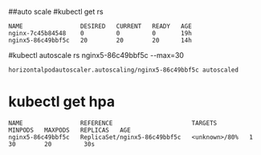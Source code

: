 ##auto scale
#kubectl get rs
```
NAME                DESIRED   CURRENT   READY   AGE
nginx-7c45b84548    0         0         0       19h
nginx5-86c49bbf5c   20        20        20      14h
```
#kubectl autoscale rs nginx5-86c49bbf5c --max=30
```
horizontalpodautoscaler.autoscaling/nginx5-86c49bbf5c autoscaled
```
# kubectl get hpa
```
NAME                REFERENCE                      TARGETS         MINPODS   MAXPODS   REPLICAS   AGE
nginx5-86c49bbf5c   ReplicaSet/nginx5-86c49bbf5c   <unknown>/80%   1         30        20         30s
```
